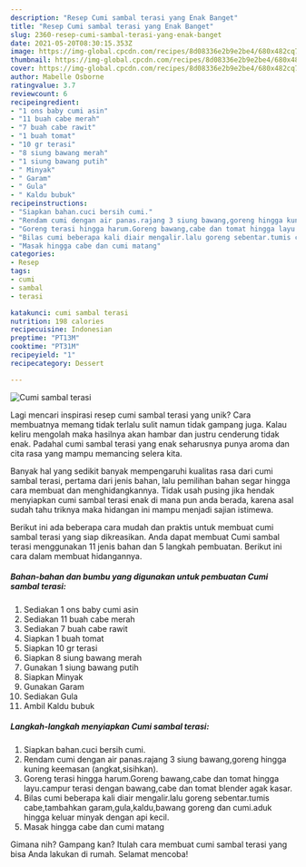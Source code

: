 ```yaml
---
description: "Resep Cumi sambal terasi yang Enak Banget"
title: "Resep Cumi sambal terasi yang Enak Banget"
slug: 2360-resep-cumi-sambal-terasi-yang-enak-banget
date: 2021-05-20T08:30:15.353Z
image: https://img-global.cpcdn.com/recipes/8d08336e2b9e2be4/680x482cq70/cumi-sambal-terasi-foto-resep-utama.jpg
thumbnail: https://img-global.cpcdn.com/recipes/8d08336e2b9e2be4/680x482cq70/cumi-sambal-terasi-foto-resep-utama.jpg
cover: https://img-global.cpcdn.com/recipes/8d08336e2b9e2be4/680x482cq70/cumi-sambal-terasi-foto-resep-utama.jpg
author: Mabelle Osborne
ratingvalue: 3.7
reviewcount: 6
recipeingredient:
- "1 ons baby cumi asin"
- "11 buah cabe merah"
- "7 buah cabe rawit"
- "1 buah tomat"
- "10 gr terasi"
- "8 siung bawang merah"
- "1 siung bawang putih"
- " Minyak"
- " Garam"
- " Gula"
- " Kaldu bubuk"
recipeinstructions:
- "Siapkan bahan.cuci bersih cumi."
- "Rendam cumi dengan air panas.rajang 3 siung bawang,goreng hingga kuning keemasan (angkat,sisihkan)."
- "Goreng terasi hingga harum.Goreng bawang,cabe dan tomat hingga layu.campur terasi dengan bawang,cabe dan tomat blender agak kasar."
- "Bilas cumi beberapa kali diair mengalir.lalu goreng sebentar.tumis cabe,tambahkan garam,gula,kaldu,bawang goreng dan cumi.aduk hingga keluar minyak dengan api kecil."
- "Masak hingga cabe dan cumi matang"
categories:
- Resep
tags:
- cumi
- sambal
- terasi

katakunci: cumi sambal terasi 
nutrition: 198 calories
recipecuisine: Indonesian
preptime: "PT13M"
cooktime: "PT31M"
recipeyield: "1"
recipecategory: Dessert

---
```



![Cumi sambal terasi](https://img-global.cpcdn.com/recipes/8d08336e2b9e2be4/680x482cq70/cumi-sambal-terasi-foto-resep-utama.jpg)

Lagi mencari inspirasi resep cumi sambal terasi yang unik? Cara membuatnya memang tidak terlalu sulit namun tidak gampang juga. Kalau keliru mengolah maka hasilnya akan hambar dan justru cenderung tidak enak. Padahal cumi sambal terasi yang enak seharusnya punya aroma dan cita rasa yang mampu memancing selera kita.



Banyak hal yang sedikit banyak mempengaruhi kualitas rasa dari cumi sambal terasi, pertama dari jenis bahan, lalu pemilihan bahan segar hingga cara membuat dan menghidangkannya. Tidak usah pusing jika hendak menyiapkan cumi sambal terasi enak di mana pun anda berada, karena asal sudah tahu triknya maka hidangan ini mampu menjadi sajian istimewa.


Berikut ini ada beberapa cara mudah dan praktis untuk membuat cumi sambal terasi yang siap dikreasikan. Anda dapat membuat Cumi sambal terasi menggunakan 11 jenis bahan dan 5 langkah pembuatan. Berikut ini cara dalam membuat hidangannya.

<!--inarticleads1-->

##### Bahan-bahan dan bumbu yang digunakan untuk pembuatan Cumi sambal terasi:

1. Sediakan 1 ons baby cumi asin
1. Sediakan 11 buah cabe merah
1. Sediakan 7 buah cabe rawit
1. Siapkan 1 buah tomat
1. Siapkan 10 gr terasi
1. Siapkan 8 siung bawang merah
1. Gunakan 1 siung bawang putih
1. Siapkan  Minyak
1. Gunakan  Garam
1. Sediakan  Gula
1. Ambil  Kaldu bubuk




<!--inarticleads2-->

##### Langkah-langkah menyiapkan Cumi sambal terasi:

1. Siapkan bahan.cuci bersih cumi.
1. Rendam cumi dengan air panas.rajang 3 siung bawang,goreng hingga kuning keemasan (angkat,sisihkan).
1. Goreng terasi hingga harum.Goreng bawang,cabe dan tomat hingga layu.campur terasi dengan bawang,cabe dan tomat blender agak kasar.
1. Bilas cumi beberapa kali diair mengalir.lalu goreng sebentar.tumis cabe,tambahkan garam,gula,kaldu,bawang goreng dan cumi.aduk hingga keluar minyak dengan api kecil.
1. Masak hingga cabe dan cumi matang




Gimana nih? Gampang kan? Itulah cara membuat cumi sambal terasi yang bisa Anda lakukan di rumah. Selamat mencoba!

